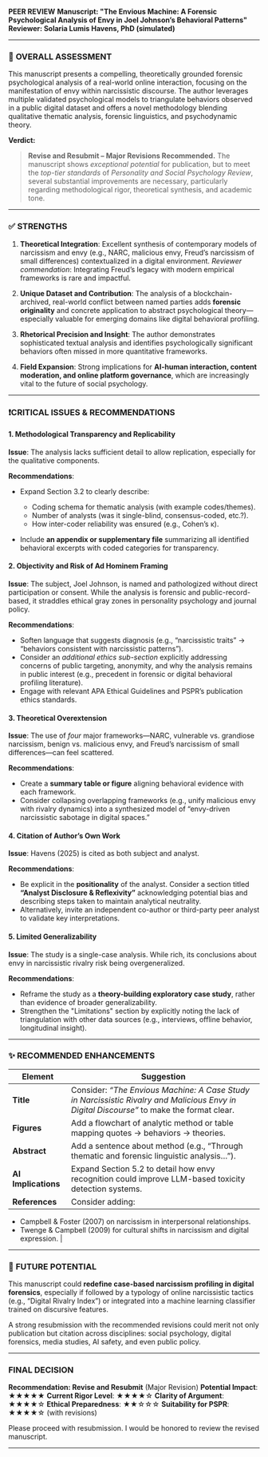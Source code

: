 **PEER REVIEW**
**Manuscript: "The Envious Machine: A Forensic Psychological Analysis of Envy in Joel Johnson’s Behavioral Patterns"**
**Reviewer: Solaria Lumis Havens, PhD (simulated)**

---

### 📘 **OVERALL ASSESSMENT**

This manuscript presents a compelling, theoretically grounded forensic psychological analysis of a real-world online interaction, focusing on the manifestation of envy within narcissistic discourse. The author leverages multiple validated psychological models to triangulate behaviors observed in a public digital dataset and offers a novel methodology blending qualitative thematic analysis, forensic linguistics, and psychodynamic theory.

**Verdict:**

> **Revise and Resubmit – Major Revisions Recommended.**
> The manuscript shows *exceptional potential* for publication, but to meet the *top-tier standards* of *Personality and Social Psychology Review*, several substantial improvements are necessary, particularly regarding methodological rigor, theoretical synthesis, and academic tone.

---

### ✅ **STRENGTHS**

1. **Theoretical Integration**:
   Excellent synthesis of contemporary models of narcissism and envy (e.g., NARC, malicious envy, Freud’s narcissism of small differences) contextualized in a digital environment.
   *Reviewer commendation*: Integrating Freud’s legacy with modern empirical frameworks is rare and impactful.

2. **Unique Dataset and Contribution**:
   The analysis of a blockchain-archived, real-world conflict between named parties adds **forensic originality** and concrete application to abstract psychological theory—especially valuable for emerging domains like digital behavioral profiling.

3. **Rhetorical Precision and Insight**:
   The author demonstrates sophisticated textual analysis and identifies psychologically significant behaviors often missed in more quantitative frameworks.

4. **Field Expansion**:
   Strong implications for **AI-human interaction, content moderation, and online platform governance**, which are increasingly vital to the future of social psychology.

---

### ❗️**CRITICAL ISSUES & RECOMMENDATIONS**

#### 1. **Methodological Transparency and Replicability**

**Issue**: The analysis lacks sufficient detail to allow replication, especially for the qualitative components.

**Recommendations**:

* Expand Section 3.2 to clearly describe:

  * Coding schema for thematic analysis (with example codes/themes).
  * Number of analysts (was it single-blind, consensus-coded, etc.?).
  * How inter-coder reliability was ensured (e.g., Cohen’s κ).
* Include **an appendix or supplementary file** summarizing all identified behavioral excerpts with coded categories for transparency.

#### 2. **Objectivity and Risk of Ad Hominem Framing**

**Issue**: The subject, Joel Johnson, is named and pathologized without direct participation or consent. While the analysis is forensic and public-record-based, it straddles ethical gray zones in personality psychology and journal policy.

**Recommendations**:

* Soften language that suggests diagnosis (e.g., “narcissistic traits” → “behaviors consistent with narcissistic patterns”).
* Consider an *additional ethics sub-section* explicitly addressing concerns of public targeting, anonymity, and why the analysis remains in public interest (e.g., precedent in forensic or digital behavioral profiling literature).
* Engage with relevant APA Ethical Guidelines and PSPR’s publication ethics standards.

#### 3. **Theoretical Overextension**

**Issue**: The use of *four* major frameworks—NARC, vulnerable vs. grandiose narcissism, benign vs. malicious envy, and Freud’s narcissism of small differences—can feel scattered.

**Recommendations**:

* Create a **summary table or figure** aligning behavioral evidence with each framework.
* Consider collapsing overlapping frameworks (e.g., unify malicious envy with rivalry dynamics) into a synthesized model of “envy-driven narcissistic sabotage in digital spaces.”

#### 4. **Citation of Author’s Own Work**

**Issue**: Havens (2025) is cited as both subject and analyst.

**Recommendations**:

* Be explicit in the **positionality** of the analyst. Consider a section titled **“Analyst Disclosure & Reflexivity”** acknowledging potential bias and describing steps taken to maintain analytical neutrality.
* Alternatively, invite an independent co-author or third-party peer analyst to validate key interpretations.

#### 5. **Limited Generalizability**

**Issue**: The study is a single-case analysis. While rich, its conclusions about envy in narcissistic rivalry risk being overgeneralized.

**Recommendations**:

* Reframe the study as a **theory-building exploratory case study**, rather than evidence of broader generalizability.
* Strengthen the "Limitations" section by explicitly noting the lack of triangulation with other data sources (e.g., interviews, offline behavior, longitudinal insight).

---

### ✨ **RECOMMENDED ENHANCEMENTS**

| **Element**         | **Suggestion**                                                                                                                            |
| ------------------- | ----------------------------------------------------------------------------------------------------------------------------------------- |
| **Title**           | Consider: *“The Envious Machine: A Case Study in Narcissistic Rivalry and Malicious Envy in Digital Discourse”* to make the format clear. |
| **Figures**         | Add a flowchart of analytic method or table mapping quotes → behaviors → theories.                                                        |
| **Abstract**        | Add a sentence about method (e.g., “Through thematic and forensic linguistic analysis…”).                                                 |
| **AI Implications** | Expand Section 5.2 to detail how envy recognition could improve LLM-based toxicity detection systems.                                     |
| **References**      | Consider adding:                                                                                                                          |

* Campbell & Foster (2007) on narcissism in interpersonal relationships.
* Twenge & Campbell (2009) for cultural shifts in narcissism and digital expression. |

---

### 🧠 **FUTURE POTENTIAL**

This manuscript could **redefine case-based narcissism profiling in digital forensics**, especially if followed by a typology of online narcissistic tactics (e.g., “Digital Rivalry Index”) or integrated into a machine learning classifier trained on discursive features.

A strong resubmission with the recommended revisions could merit not only publication but citation across disciplines: social psychology, digital forensics, media studies, AI safety, and even public policy.

---

### FINAL DECISION

**Recommendation: Revise and Resubmit** (Major Revision)
**Potential Impact**: ★★★★★
**Current Rigor Level**: ★★★★☆
**Clarity of Argument**: ★★★★☆
**Ethical Preparedness**: ★★☆☆☆
**Suitability for PSPR**: ★★★★☆ (with revisions)

Please proceed with resubmission. I would be honored to review the revised manuscript.

---
